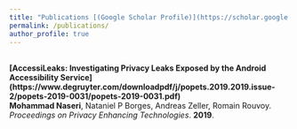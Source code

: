 ```yaml
---
title: "Publications [(Google Scholar Profile)](https://scholar.google.com/citations?hl=en&user=FqFAeIYAAAAJ)"
permalink: /publications/
author_profile: true
---
```


<br>
<b>[AccessiLeaks: Investigating Privacy Leaks Exposed by the Android Accessibility Service](https://www.degruyter.com/downloadpdf/j/popets.2019.2019.issue-2/popets-2019-0031/popets-2019-0031.pdf)</b> <br> 
<b>Mohammad Naseri</b>, Nataniel P Borges, Andreas Zeller, Romain Rouvoy.
<i>Proceedings on Privacy Enhancing Technologies</i>. <b>2019</b>.
